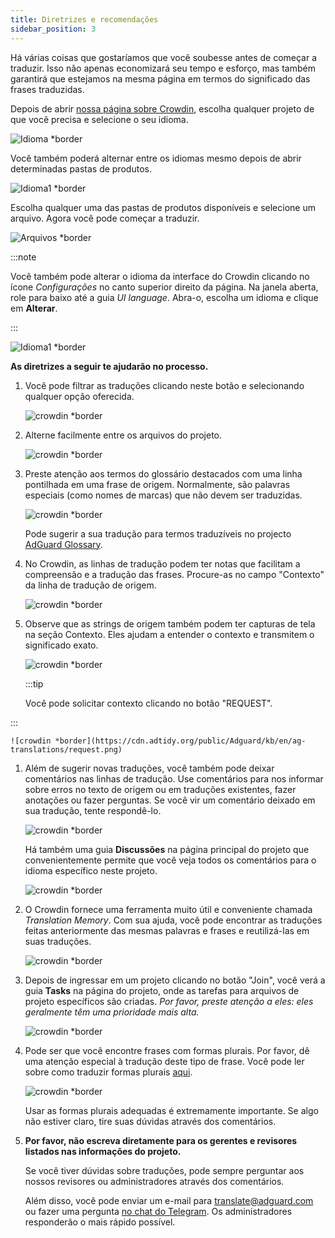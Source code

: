 ```yaml
---
title: Diretrizes e recomendações
sidebar_position: 3
---
```


Há várias coisas que gostaríamos que você soubesse antes de começar a traduzir. Isso não apenas economizará seu tempo e esforço, mas também garantirá que estejamos na mesma página em termos do significado das frases traduzidas.

Depois de abrir [nossa página sobre Crowdin](https://crowdin.com/profile/adguard/), escolha qualquer projeto de que você precisa e selecione o seu idioma.

![Idioma *border](https://cdn.adtidy.org/content/Kb/ad_blocker/miscellaneous/adguard_translations/language.png)

Você também poderá alternar entre os idiomas mesmo depois de abrir determinadas pastas de produtos.

![Idioma1 *border](https://cdn.adtidy.org/content/Kb/ad_blocker/miscellaneous/adguard_translations/language1.png)

Escolha qualquer uma das pastas de produtos disponíveis e selecione um arquivo. Agora você pode começar a traduzir.

![Arquivos *border](https://cdn.adtidy.org/content/Kb/ad_blocker/miscellaneous/adguard_translations/files.png)

:::note

Você também pode alterar o idioma da interface do Crowdin clicando no ícone *Configurações* no canto superior direito da página. Na janela aberta, role para baixo até a guia *UI language*. Abra-o, escolha um idioma e clique em **Alterar**.

:::

![Idioma1 *border](https://cdn.adtidy.org/content/Kb/ad_blocker/miscellaneous/adguard_translations/settings_en.png)

**As diretrizes a seguir te ajudarão no processo.**

1. Você pode filtrar as traduções clicando neste botão e selecionando qualquer opção oferecida.

    ![crowdin *border](https://cdn.adtidy.org/public/Adguard/kb/en/ag-translations/filter.png)

1. Alterne facilmente entre os arquivos do projeto.

    ![crowdin *border](https://cdn.adtidy.org/content/Kb/ad_blocker/miscellaneous/adguard_translations/filter_files.png)

1. Preste atenção aos termos do glossário destacados com uma linha pontilhada em uma frase de origem. Normalmente, são palavras especiais (como nomes de marcas) que não devem ser traduzidas.

    ![crowdin *border](https://cdn.adtidy.org/public/Adguard/kb/en/ag-translations/terms.png)

    Pode sugerir a sua tradução para termos traduzíveis no projecto [AdGuard Glossary](https://crowdin.com/project/adguard-glossary).

1. No Crowdin, as linhas de tradução podem ter notas que facilitam a compreensão e a tradução das frases. Procure-as no campo "Contexto" da linha de tradução de origem.

    ![crowdin *border](https://cdn.adtidy.org/public/Adguard/kb/en/ag-translations/context-note.png)

1. Observe que as strings de origem também podem ter capturas de tela na seção Contexto. Eles ajudam a entender o contexto e transmitem o significado exato.

    ![crowdin *border](https://cdn.adtidy.org/public/Adguard/kb/en/ag-translations/screenshot.png)

    :::tip

    Você pode solicitar contexto clicando no botão "REQUEST".


:::

    ![crowdin *border](https://cdn.adtidy.org/public/Adguard/kb/en/ag-translations/request.png)

1. Além de sugerir novas traduções, você também pode deixar comentários nas linhas de tradução. Use comentários para nos informar sobre erros no texto de origem ou em traduções existentes, fazer anotações ou fazer perguntas. Se você vir um comentário deixado em sua tradução, tente respondê-lo.

    ![crowdin *border](https://cdn.adtidy.org/public/Adguard/kb/en/ag-translations/comments.png)

    Há também uma guia **Discussões** na página principal do projeto que convenientemente permite que você veja todos os comentários para o idioma específico neste projeto.

    ![crowdin *border](https://cdn.adtidy.org/public/Adguard/kb/en/ag-translations/discussions.png)

1. O Crowdin fornece uma ferramenta muito útil e conveniente chamada *Translation Memory*. Com sua ajuda, você pode encontrar as traduções feitas anteriormente das mesmas palavras e frases e reutilizá-las em suas traduções.

    ![crowdin *border](https://cdn.adtidy.org/public/Adguard/kb/en/ag-translations/tm.png)

1. Depois de ingressar em um projeto clicando no botão "Join", você verá a guia **Tasks** na página do projeto, onde as tarefas para arquivos de projeto específicos são criadas. *Por favor, preste atenção a eles: eles geralmente têm uma prioridade mais alta.*

    ![crowdin *border](https://cdn.adtidy.org/public/Adguard/kb/en/ag-translations/tasks.png)

1. Pode ser que você encontre frases com formas plurais. Por favor, dê uma atenção especial à tradução deste tipo de frase. Você pode ler sobre como traduzir formas plurais [aqui](../plural-forms).

    ![crowdin *border](https://cdn.adtidy.org/public/Adguard/kb/en/ag-translations/plurals.png)

    Usar as formas plurais adequadas é extremamente importante. Se algo não estiver claro, tire suas dúvidas através dos comentários.

1. **Por favor, não escreva diretamente para os gerentes e revisores listados nas informações do projeto.**

    Se você tiver dúvidas sobre traduções, pode sempre perguntar aos nossos revisores ou administradores através dos comentários.

    Além disso, você pode enviar um e-mail para [translate@adguard.com](mailto:translate@adguard.com) ou fazer uma pergunta [no chat do Telegram](https://t.me/joinchat/UVYTLcHbr8JmOGIy). Os administradores responderão o mais rápido possível.

